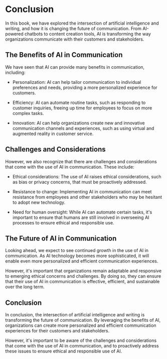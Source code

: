 # Conclusion

In this book, we have explored the intersection of artificial intelligence and writing, and how it is changing the future of communication. From AI-powered chatbots to content creation tools, AI is transforming the way organizations communicate with their customers and stakeholders.

The Benefits of AI in Communication
-----------------------------------

We have seen that AI can provide many benefits in communication, including:

* Personalization: AI can help tailor communication to individual preferences and needs, providing a more personalized experience for customers.

* Efficiency: AI can automate routine tasks, such as responding to customer inquiries, freeing up time for employees to focus on more complex tasks.

* Innovation: AI can help organizations create new and innovative communication channels and experiences, such as using virtual and augmented reality in customer service.

Challenges and Considerations
-----------------------------

However, we also recognize that there are challenges and considerations that come with the use of AI in communication. These include:

* Ethical considerations: The use of AI raises ethical considerations, such as bias or privacy concerns, that must be proactively addressed.

* Resistance to change: Implementing AI in communication can meet resistance from employees and other stakeholders who may be hesitant to adopt new technology.

* Need for human oversight: While AI can automate certain tasks, it's important to ensure that humans are still involved in overseeing AI processes to ensure ethical and responsible use.

The Future of AI in Communication
---------------------------------

Looking ahead, we expect to see continued growth in the use of AI in communication. As AI technology becomes more sophisticated, it will enable even more personalized and efficient communication experiences.

However, it's important that organizations remain adaptable and responsive to emerging ethical concerns and challenges. By doing so, they can ensure that their use of AI in communication is effective, efficient, and sustainable over the long term.

Conclusion
----------

In conclusion, the intersection of artificial intelligence and writing is transforming the future of communication. By leveraging the benefits of AI, organizations can create more personalized and efficient communication experiences for their customers and stakeholders.

However, it's important to be aware of the challenges and considerations that come with the use of AI in communication, and to proactively address these issues to ensure ethical and responsible use of AI.